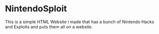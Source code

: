 # NintendoSploit
This  is a simple HTML Website i made that has a bunch of Nintendo Hacks and Exploits and puts them all on a website.
